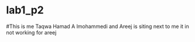 
# lab1_p2
#This is me Taqwa Hamad A lmohammedi and Areej is siting next to me 
it in not working for areej 
